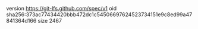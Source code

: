 version https://git-lfs.github.com/spec/v1
oid sha256:373ac77434420bbb472dc1c54506697624523734151e9c8ed99a47841364d166
size 2467
